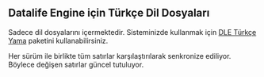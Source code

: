 Datalife Engine için Türkçe Dil Dosyaları
----------------

Sadece dil dosyalarını içermektedir. Sisteminizde kullanmak için [DLE Türkçe Yama](https://github.com/dlenettr/dle-turkce-yama) paketini kullanabilirsiniz.

Her sürüm ile birlikte tüm satırlar karşılaştırılarak senkronize ediliyor.  Böylece değişen satırlar güncel tutuluyor.